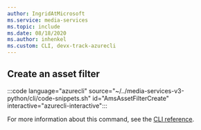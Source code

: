```yaml
---
author: IngridAtMicrosoft
ms.service: media-services 
ms.topic: include
ms.date: 08/18/2020
ms.author: inhenkel
ms.custom: CLI, devx-track-azurecli
---
```


<!--Create an asset filter CLI-->

## Create an asset filter

:::code language="azurecli" source="~/../media-services-v3-python/cli/code-snippets.sh" id="AmsAssetFilterCreate" interactive="azurecli-interactive":::

For more information about this command, see the [CLI reference](/cli/azure/ams/asset-filter?view=azure-cli-latest#az-ams-asset-filter-create).
